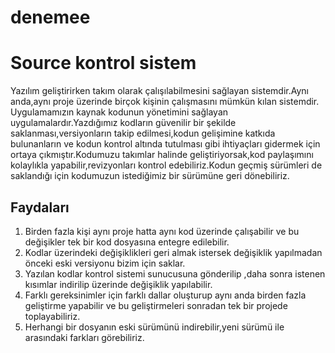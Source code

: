 # denemee

Source kontrol sistem
 =============
 
  Yazılım geliştirirken takım olarak çalışılabilmesini sağlayan sistemdir.Aynı anda,aynı proje üzerinde birçok kişinin çalışmasını mümkün kılan sistemdir.   
  Uygulamamızın kaynak kodunun yönetimini sağlayan uygulamalardır.Yazdığımız kodların güvenilir bir şekilde  saklanması,versiyonların takip edilmesi,kodun gelişimine katkıda bulunanların ve kodun kontrol altında tutulması gibi ihtiyaçları gidermek için ortaya çıkmıştır.Kodumuzu takımlar halinde geliştiriyorsak,kod paylaşımını kolaylıkla yapabilir,revizyonları kontrol edebiliriz.Kodun geçmiş sürümleri de saklandığı için kodumuzun istediğimiz bir sürümüne geri dönebiliriz.  
  
Faydaları
-------------

1.  Birden fazla kişi aynı proje hatta aynı kod üzerinde çalışabilir ve bu değişikler tek bir kod dosyasına entegre edilebilir.
2.  Kodlar üzerindeki değişiklikleri geri almak istersek değişiklik yapılmadan önceki eski versiyonu bizim için saklar.
3.  Yazılan kodlar kontrol sistemi sunucusuna gönderilip ,daha sonra istenen kısımlar indirilip üzerinde değişiklik yapılabilir.
4.  Farklı gereksinimler için farklı dallar oluşturup aynı anda birden fazla geliştirme yapabilir ve bu geliştirmeleri sonradan tek bir projede toplayabiliriz.
5.  Herhangi bir dosyanın eski sürümünü indirebilir,yeni sürümü ile arasındaki farkları görebiliriz.
 

